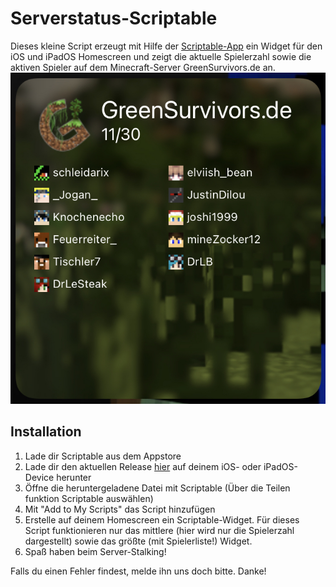 # Serverstatus-Scriptable

Dieses kleine Script erzeugt mit Hilfe der [Scriptable-App](https://apps.apple.com/de/app/scriptable/id1405459188) ein Widget für den iOS und iPadOS Homescreen und zeigt die aktuelle Spielerzahl sowie die aktiven Spieler auf dem Minecraft-Server GreenSurvivors.de an.
![Das Widget, wie es auf dem Homescreen dargestellt wird](docs/images/preview.jpg)

## Installation

 1. Lade dir Scriptable aus dem Appstore
 2. Lade dir den aktuellen Release [hier](https://github.com/GreenSurvivors/Serverstatus-Scriptable/releases/latest) auf deinem iOS- oder iPadOS-Device herunter
 3. Öffne die heruntergeladene Datei mit Scriptable (Über die Teilen funktion Scriptable auswählen)
 4. Mit "Add to My Scripts" das Script hinzufügen
 5. Erstelle auf deinem Homescreen ein Scriptable-Widget. Für dieses Script funktionieren nur das mittlere (hier wird nur die Spielerzahl dargestellt) sowie das größte (mit Spielerliste!) Widget.
 6. Spaß haben beim Server-Stalking!
 
 Falls du einen Fehler findest, melde ihn uns doch bitte. Danke!
